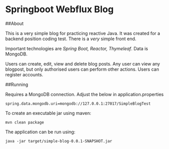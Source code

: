 # Springboot Webflux Blog

##About

This is a very simple blog for practicing reactive Java. It was created for a backend position coding test. There is a *very* simple front end.

Important technologies are *Spring Boot, Reactor, Thymeleaf*. Data is MongoDB.

Users can create, edit, view and delete blog posts. Any user can view any blogpost, but only authorised users can perform other actions. Users can register accounts.

##Running

Requires a MongoDB connection. Adjust the below in application.properties

`spring.data.mongodb.uri=mongodb://127.0.0.1:27017/SimpleBlogTest`

To create an executable jar using maven: 

`mvn clean package`

The application can be run using:

`java -jar target/simple-blog-0.0.1-SNAPSHOT.jar`